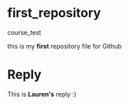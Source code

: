 # first_repository
course_test

this is my **first** repository file for Github  

# Reply
This is **Lauren's** reply :)
